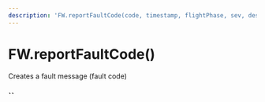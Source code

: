 ```yaml
---
description: 'FW.reportFaultCode(code, timestamp, flightPhase, sev, description)'
---
```


# FW.reportFaultCode\(\)

Creates a fault message \(fault code\)

###  ``

